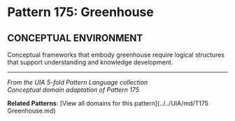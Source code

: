 # Pattern 175: Greenhouse

## CONCEPTUAL ENVIRONMENT

Conceptual frameworks that embody greenhouse require logical structures that support understanding and knowledge development.

---

*From the UIA 5-fold Pattern Language collection*  
*Conceptual domain adaptation of Pattern 175*

**Related Patterns**: [View all domains for this pattern](../../UIA/md/T175 Greenhouse.md)